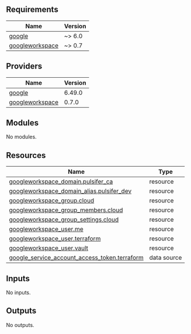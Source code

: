 <!-- BEGIN_TF_DOCS -->
## Requirements

| Name | Version |
|------|---------|
| <a name="requirement_google"></a> [google](#requirement\_google) | ~> 6.0 |
| <a name="requirement_googleworkspace"></a> [googleworkspace](#requirement\_googleworkspace) | ~> 0.7 |

## Providers

| Name | Version |
|------|---------|
| <a name="provider_google"></a> [google](#provider\_google) | 6.49.0 |
| <a name="provider_googleworkspace"></a> [googleworkspace](#provider\_googleworkspace) | 0.7.0 |

## Modules

No modules.

## Resources

| Name | Type |
|------|------|
| [googleworkspace_domain.pulsifer_ca](https://registry.terraform.io/providers/hashicorp/googleworkspace/latest/docs/resources/domain) | resource |
| [googleworkspace_domain_alias.pulsifer_dev](https://registry.terraform.io/providers/hashicorp/googleworkspace/latest/docs/resources/domain_alias) | resource |
| [googleworkspace_group.cloud](https://registry.terraform.io/providers/hashicorp/googleworkspace/latest/docs/resources/group) | resource |
| [googleworkspace_group_members.cloud](https://registry.terraform.io/providers/hashicorp/googleworkspace/latest/docs/resources/group_members) | resource |
| [googleworkspace_group_settings.cloud](https://registry.terraform.io/providers/hashicorp/googleworkspace/latest/docs/resources/group_settings) | resource |
| [googleworkspace_user.me](https://registry.terraform.io/providers/hashicorp/googleworkspace/latest/docs/resources/user) | resource |
| [googleworkspace_user.terraform](https://registry.terraform.io/providers/hashicorp/googleworkspace/latest/docs/resources/user) | resource |
| [googleworkspace_user.vault](https://registry.terraform.io/providers/hashicorp/googleworkspace/latest/docs/resources/user) | resource |
| [google_service_account_access_token.terraform](https://registry.terraform.io/providers/hashicorp/google/latest/docs/data-sources/service_account_access_token) | data source |

## Inputs

No inputs.

## Outputs

No outputs.
<!-- END_TF_DOCS -->
